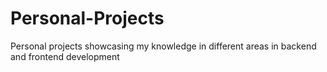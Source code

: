 # Personal-Projects
Personal projects showcasing my knowledge in different areas in backend and frontend development 
